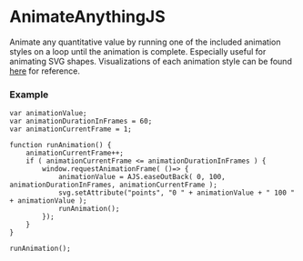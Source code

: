 # AnimateAnythingJS

Animate any quantitative value by running one of the included animation styles on a loop until the animation is complete. Especially useful for animating SVG shapes. Visualizations of each animation style can be found [here](https://easings.net/en) for reference.

### Example

```
var animationValue;
var animationDurationInFrames = 60;
var animationCurrentFrame = 1;

function runAnimation() {
	animationCurrentFrame++;
	if ( animationCurrentFrame <= animationDurationInFrames ) {
		window.requestAnimationFrame( ()=> { 
			animationValue = AJS.easeOutBack( 0, 100, animationDurationInFrames, animationCurrentFrame );
			svg.setAttribute("points", "0 " + animationValue + " 100 " + animationValue );
			runAnimation();
		});
	} 
}

runAnimation();
```
